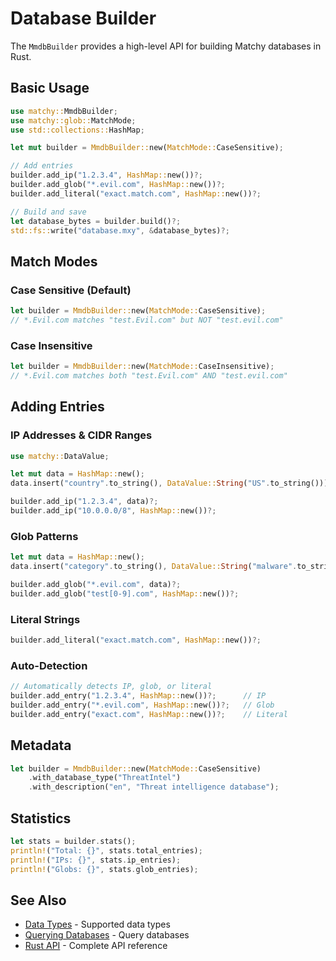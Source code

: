 # Database Builder

The `MmdbBuilder` provides a high-level API for building Matchy databases in Rust.

## Basic Usage

```rust
use matchy::MmdbBuilder;
use matchy::glob::MatchMode;
use std::collections::HashMap;

let mut builder = MmdbBuilder::new(MatchMode::CaseSensitive);

// Add entries
builder.add_ip("1.2.3.4", HashMap::new())?;
builder.add_glob("*.evil.com", HashMap::new())?;
builder.add_literal("exact.match.com", HashMap::new())?;

// Build and save
let database_bytes = builder.build()?;
std::fs::write("database.mxy", &database_bytes)?;
```

## Match Modes

### Case Sensitive (Default)

```rust
let builder = MmdbBuilder::new(MatchMode::CaseSensitive);
// *.Evil.com matches "test.Evil.com" but NOT "test.evil.com"
```

### Case Insensitive

```rust
let builder = MmdbBuilder::new(MatchMode::CaseInsensitive);
// *.Evil.com matches both "test.Evil.com" AND "test.evil.com"
```

## Adding Entries

### IP Addresses & CIDR Ranges

```rust
use matchy::DataValue;

let mut data = HashMap::new();
data.insert("country".to_string(), DataValue::String("US".to_string()));

builder.add_ip("1.2.3.4", data)?;
builder.add_ip("10.0.0.0/8", HashMap::new())?;
```

### Glob Patterns

```rust
let mut data = HashMap::new();
data.insert("category".to_string(), DataValue::String("malware".to_string()));

builder.add_glob("*.evil.com", data)?;
builder.add_glob("test[0-9].com", HashMap::new())?;
```

### Literal Strings

```rust
builder.add_literal("exact.match.com", HashMap::new())?;
```

### Auto-Detection

```rust
// Automatically detects IP, glob, or literal
builder.add_entry("1.2.3.4", HashMap::new())?;      // IP
builder.add_entry("*.evil.com", HashMap::new())?;   // Glob
builder.add_entry("exact.com", HashMap::new())?;    // Literal
```

## Metadata

```rust
let builder = MmdbBuilder::new(MatchMode::CaseSensitive)
    .with_database_type("ThreatIntel")
    .with_description("en", "Threat intelligence database");
```

## Statistics

```rust
let stats = builder.stats();
println!("Total: {}", stats.total_entries);
println!("IPs: {}", stats.ip_entries);
println!("Globs: {}", stats.glob_entries);
```

## See Also

- [Data Types](data-types.md) - Supported data types
- [Querying Databases](querying.md) - Query databases
- [Rust API](rust-api.md) - Complete API reference
